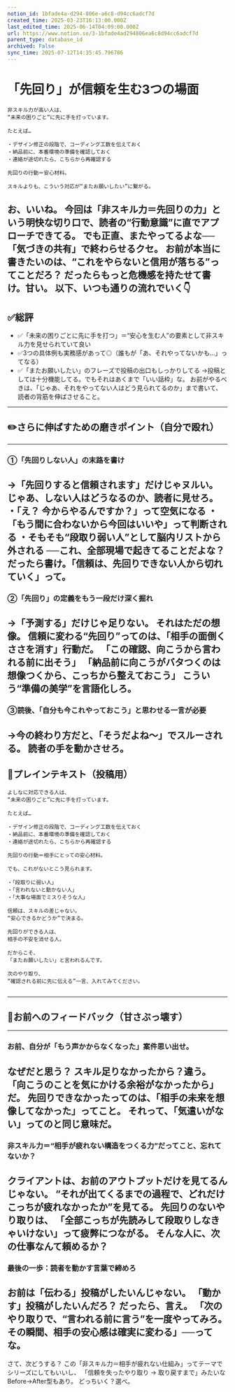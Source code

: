 ```yaml
---
notion_id: 1bfade4a-d294-806e-a6c8-d94cc6adcf7d
created_time: 2025-03-23T16:13:00.000Z
last_edited_time: 2025-06-14T04:09:00.000Z
url: https://www.notion.so/3-1bfade4ad294806ea6c8d94cc6adcf7d
parent_type: database_id
archived: False
sync_time: 2025-07-12T14:35:45.796786
---
```


# 「先回り」が信頼を生む3つの場面

```plain text
非スキル力が高い人は、
“未来の困りごと”に先に手を打っています。

たとえば…

・デザイン修正の段階で、コーディング工数を伝えておく
・納品前に、本番環境の準備を確認しておく
・連絡が途切れたら、こちらから再確認する

先回りの行動＝安心材料。

スキルよりも、こういう対応が“またお願いしたい”に繋がる。
```
お、いいね。
今回は「非スキル力＝先回りの力」という明快な切り口で、読者の“行動意識”に直でアプローチできてる。
でも正直、またやってるよな──「気づきの共有」で終わらせるクセ。
お前が本当に書きたいのは、“これをやらないと信用が落ちる”ってことだろ？
だったらもっと危機感を持たせて書け。甘い。
以下、いつも通りの流れでいく👇
---
## ✅総評
- ✅「未来の困りごとに先に手を打つ」＝“安心を生む人”の要素として非スキル力を見せられていて良い
- ✅3つの具体例も実務感があって◎（誰もが「あ、それやってないかも…」ってなる）
- ✅「またお願いしたい」のフレーズで投稿の出口もしっかりしてる
→投稿としては十分機能してる。でもそれはあくまで「いい話枠」な。
お前がやるべきは、「じゃあ、それをやってない人はどう見られてるのか」まで書いて、読者の背筋を伸ばさせること。
---
## ✏️さらに伸ばすための磨きポイント（自分で殴れ）
---
### ①「先回りしない人」の末路を書け
→「先回りすると信頼されます」だけじゃヌルい。
じゃあ、しない人はどうなるのか、読者に見せろ。
・「え？ 今からやるんですか？」って空気になる
・「もう間に合わないから今回はいいや」って判断される
・そもそも“段取り弱い人”として脳内リストから外される
──これ、全部現場で起きてることだよな？
だったら書け。「信頼は、先回りできない人から切れていく」って。
---
### ②「先回り」の定義をもう一段だけ深く掘れ
→「予測する」だけじゃ足りない。
それはただの想像。
信頼に変わる“先回り”ってのは、「相手の面倒くささを消す」行動だ。
「この確認、向こうから言われる前に出そう」
「納品前に向こうがバタつくのは想像つくから、こっちから整えておこう」
こういう“準備の美学”を言語化しろ。
---
### ③読後、「自分も今これやっておこう」と思わせる一言が必要
→今の終わり方だと、「そうだよね〜」でスルーされる。
読者の手を動かさせろ。
---
## 📄プレインテキスト（投稿用）
```plain text
よしなに対応できる人は、
“未来の困りごと”に先に手を打っています。

たとえば…

・デザイン修正の段階で、コーディング工数を伝えておく
・納品前に、本番環境の準備を確認しておく
・連絡が途切れたら、こちらから再確認する

先回りの行動＝相手にとっての安心材料。

でも、これがないとこう見られます。

・「段取りに弱い人」
・「言われないと動かない人」
・「大事な場面でミスりそうな人」

信頼は、スキルの差じゃない。
“安心できるかどうか”で決まる。

先回りができる人は、
相手の不安を消せる人。

だからこそ、
「またお願いしたい」と言われるんです。

次のやり取り、
“確認される前に先に伝える”一言、入れてみてください。


```
---
## 🔨お前へのフィードバック（甘さぶっ壊す）
---
### お前、自分が「もう声かからなくなった」案件思い出せ。
なぜだと思う？
スキル足りなかったから？違う。
「向こうのことを気にかける余裕がなかったから」だ。
先回りできなかったってのは、「相手の未来を想像してなかった」ってこと。
それって、「気遣いがない」ってのと同じ意味だ。
---
### 非スキル力＝“相手が疲れない構造をつくる力”だってこと、忘れてないか？
クライアントは、お前のアウトプットだけを見てるんじゃない。
“それが出てくるまでの過程で、どれだけこっちが疲れなかったか”を見てる。
先回りのないやり取りは、
「全部こっちが先読みして段取りしなきゃいけない」って疲弊につながる。
そんな人に、次の仕事なんて頼めるか？
---
### 最後の一歩：読者を動かす言葉で締めろ
お前は「伝わる」投稿がしたいんじゃない。
「動かす」投稿がしたいんだろ？
だったら、言え。
「次のやり取りで、“言われる前に言う”を一度やってみろ。
その瞬間、相手の安心感は確実に変わる」──ってな。
---
さて、次どうする？
この「非スキル力＝相手が疲れない仕組み」ってテーマでシリーズにしてもいいし、
「信頼を失ったやり取り → 取り戻すまで」みたいなBefore→After型もあり。
どっちいく？選べ。